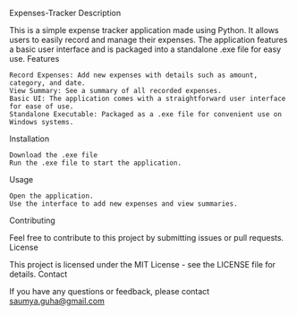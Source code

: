 Expenses-Tracker
Description

This is a simple expense tracker application made using Python. It allows users to easily record and manage their expenses. The application features a basic user interface and is packaged into a standalone .exe file for easy use.
Features

    Record Expenses: Add new expenses with details such as amount, category, and date.
    View Summary: See a summary of all recorded expenses.
    Basic UI: The application comes with a straightforward user interface for ease of use.
    Standalone Executable: Packaged as a .exe file for convenient use on Windows systems.

Installation

    Download the .exe file
    Run the .exe file to start the application.

Usage

    Open the application.
    Use the interface to add new expenses and view summaries.

Contributing

Feel free to contribute to this project by submitting issues or pull requests.
License

This project is licensed under the MIT License - see the LICENSE file for details.
Contact

If you have any questions or feedback, please contact saumya.guha@gmail.com
